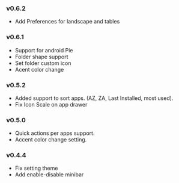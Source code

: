 ### v0.6.2
*   Add Preferences for landscape and tables

### v0.6.1
*   Support for android Pie
*   Folder shape support
*   Set folder custom icon
*   Acent color change
### v0.5.2
*   Added support to sort apps. (AZ, ZA, Last Installed, most used).
*   Fix Icon Scale on app drawer
### v0.5.0
*   Quick actions per apps support.
*   Accent color change setting.
### v0.4.4
*   Fix setting theme
*   Add enable-disable minibar